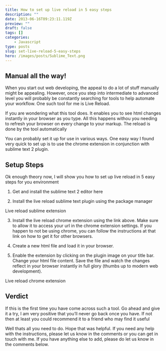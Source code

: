```yaml
---
title: How to set up live reload in 5 easy steps
description: ""
date: 2013-06-16T09:23:11.119Z
preview: ""
draft: false
tags: []
categories:
    - Javascript
type: posts
slug: set-live-reload-5-easy-steps
hero: /images/posts/Sublime_Text.png
---
```


## Manual all the way!

When you start out web developing, the appeal to do a lot of stuff manually might be appealing. However, once you step into intermediate to advanced level you will probably be constantly searching for tools to help automate your workflow. One such tool for me is Live Reload.

If you are wondering what this tool does. It enables you to see html changes instantly in your browser as you type. All this happens withou you needing to refresh your browser on every change to your markup. The reload is done by the tool automatically

You can probably set it up for use in various ways. One easy way I found very quick to set up is to use the chrome extension in conjunction with sublime text 2 plugin.

## Setup Steps

Ok enough theory now, I will show you how to set up live reload in 5 easy steps for you environment

1. Get and install the sublime text 2 editor here

2. Install the live reload sublime text plugin using the package manager

Live reload sublime extension

3. Install the live reload chrome extension using the link above. Make sure to allow it to access your url in the chrome extension settings. If you happen to not be using chrome, you can follow the instructions at that link on how to get it for other browsers.

4. Create a new html file and load it in your browser.

5. Enable the extension by clicking on the plugin image on your title bar. Change your html file content. Save the file and watch the changes reflect in your browser instantly in full glory (thumbs up to modern web development).

Live reload chrome extension

## Verdict

If this is the first time you have come across such a tool. Go ahead and give it a try, I am very positive that you’ll never go back once you have. If not then at least you could recommend it to a friend who may find it useful

Well thats all you need to do. Hope that was helpful. If you need any help with the instructions, please let us know in the comments or you can get in touch with me. If you have anything else to add, please do let us know in the comments below.
